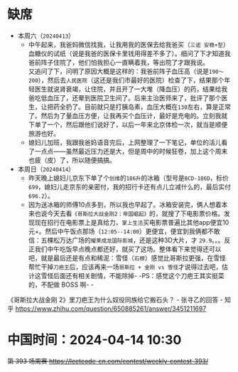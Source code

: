 
# 缺席

- 本周六（`20240413`） 
  * 中午起来，我爸妈微信找我，让我用我的医保去给我爸买（`三诺 安稳+型`）血糖仪的试纸（说是我爸的医保卡里钱用得差不多了）。细问了下才知道我爸前阵子住院了，他们怕我担心一直瞒着我，等出院了才跟我说。 <br> 又追问了下，问明了原因大概是这样的：我爸前阵子血压高（说是`190～200`），然后去`人民医院`（这还是我们市最好的医院）检查了下，结果那个年轻医生就说肾衰竭，让住院，并且开了一大堆（降血压）的药，结果给我爸吃低血压了，还晕到医院卫生间了。后来主治医师来了，批评了那个医生，让把药全扔了。目前就只是打胰岛素，血压大概在`130`左右，算是正常了。然后为了量血压方便，让我再买个血压计，最好是充电的。立刻我就下单了一个，然后跟他们说好了，以后一年来北京体检一次，就当是顺便旅游也好。
  * 媳妇儿加班，我跟我爸妈语音完后，上网整理了一下笔记，单位的活儿看了一点点——虽然最近压力还是大，但是周中的时候狂卷，加上这个周末也疲（皮）了，所以随便搞搞。
- 本周日（`20240414`） 
  * 昨天晚上媳妇儿京东下单了个`创维`的`186升`的冰箱（型号是`BCD-186D`，标价`699`，媳妇儿走京东的亲密付，我的招行卡还有点儿立减什么的，最后实付`696.2`）。
  * 因为送冰箱的师傅10点多到，所以我也早起了。冰箱安装完，俩人想着本来也说今天去看`《哥斯拉大战金刚2：帝国崛起》`的，就搜了下电影票价格。发现现在招行在电影票上是真给力，`掌上生活`买电影票普遍比其他app便宜10元+。然后中午饭点那场（`12:05--14:00`）更便宜，便宜到我俩都不敢信：五棵松万达广场的`耀莱成龙国际影城`，还是这种3D大片，才 `29.9`。。。反正我们中午吃饭早点晚点都还好，就买了这场。整体看下来觉得还可以吧，就是最后还是有点和稀泥：雪怪（`石穆`）感觉比哥斯拉更强，在雪怪帮忙干掉`刀疤王`后，应该再来一场`哥斯拉 + 金刚 vs 雪怪`才说得过去吧，估计这雪怪后面还有相关剧情，不能除掉- -PS：感觉这个刀疤王其实挺菜的，不配做 BOSS 啊- -

《哥斯拉大战金刚 2》里刀疤王为什么奴役同族给它搬石头？ - 张寻乙的回答 - 知乎 https://www.zhihu.com/question/650885261/answer/3451211697

# 中国时间：2024-04-14 10:30

~~第 393 场周赛 https://leetcode-cn.com/contest/weekly-contest-393/~~
